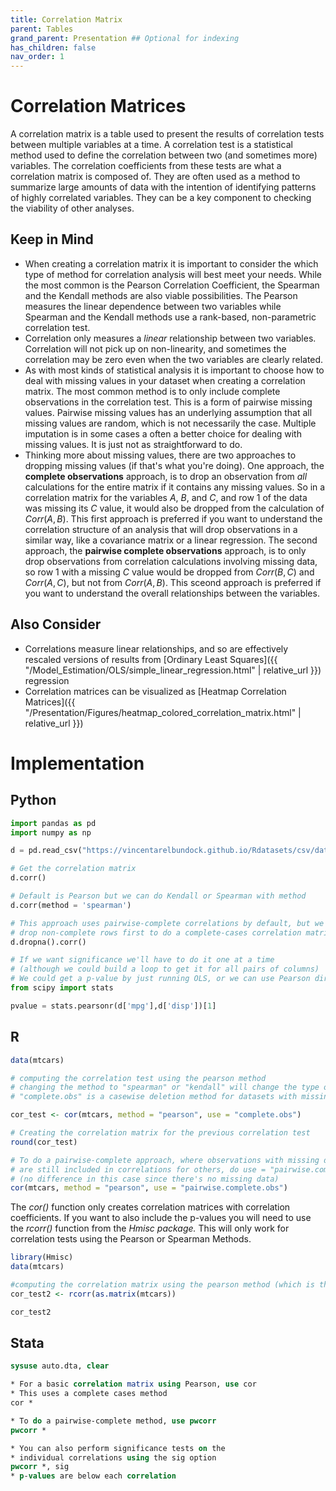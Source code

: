 ```yaml
---
title: Correlation Matrix
parent: Tables
grand_parent: Presentation ## Optional for indexing
has_children: false
nav_order: 1
---
```


# Correlation Matrices 

A correlation matrix is a table used to present the results of correlation tests between multiple variables at a time. A correlation test is a statistical method used to define the correlation between two (and sometimes more) variables. The correlation coefficients from these tests are what a correlation matrix is composed of. They are often used as a method to summarize large amounts of data with the intention of identifying patterns of highly correlated variables. They can be a key component to checking the viability of other analyses.

## Keep in Mind

- When creating a correlation matrix it is important to consider the which type of method for correlation analysis will best meet your needs. While the most common is the Pearson Correlation Coefficient, the Spearman and the Kendall methods are also viable possibilities. The Pearson measures the linear dependence between two variables while Spearman and the Kendall methods use a rank-based, non-parametric correlation test. 
- Correlation only measures a *linear* relationship between two variables. Correlation will not pick up on non-linearity, and sometimes the correlation may be zero even when the two variables are clearly related.
- As with most kinds of statistical analysis it is important to choose how to deal with missing values in your dataset when creating a correlation matrix. The most common method is to only include complete observations in the correlation test. This is a form of pairwise missing values. Pairwise missing values has an underlying assumption that all missing values are random, which is not necessarily the case. Multiple imputation is in some cases a often a better choice for dealing with missing values. It is just not as straightforward to do. 
- Thinking more about missing values, there are two approaches to dropping missing values (if that's what you're doing). One approach, the **complete observations** approach, is to drop an observation from *all* calculations for the entire matrix if it contains any missing values. So in a correlation matrix for the variables $A$, $B$, and $C$, and row 1 of the data was missing its $C$ value, it would also be dropped from the calculation of $Corr(A,B)$. This first approach is preferred if you want to understand the correlation structure of an analysis that will drop observations in a similar way, like a covariance matrix or a linear regression. The second approach, the **pairwise complete observations** approach, is to only drop observations from correlation calculations involving missing data, so row 1 with a missing $C$ value would be dropped from $Corr(B,C)$ and $Corr(A,C)$, but not from $Corr(A,B)$. This sceond approach is preferred if you want to understand the overall relationships between the variables.

## Also Consider

- Correlations measure linear relationships, and so are effectively rescaled versions of results from [Ordinary Least Squares]({{ "/Model_Estimation/OLS/simple_linear_regression.html" | relative_url }}) regression
- Correlation matrices can be visualized as [Heatmap Correlation Matrices]({{ "/Presentation/Figures/heatmap_colored_correlation_matrix.html" | relative_url }})


# Implementation

## Python

```python
import pandas as pd
import numpy as np

d = pd.read_csv("https://vincentarelbundock.github.io/Rdatasets/csv/datasets/mtcars.csv")

# Get the correlation matrix
d.corr()

# Default is Pearson but we can do Kendall or Spearman with method
d.corr(method = 'spearman')

# This approach uses pairwise-complete correlations by default, but we can
# drop non-complete rows first to do a complete-cases correlation matrix
d.dropna().corr()

# If we want significance we'll have to do it one at a time
# (although we could build a loop to get it for all pairs of columns)
# We could get a p-value by just running OLS, or we can use Pearson directly
from scipy import stats

pvalue = stats.pearsonr(d['mpg'],d['disp'])[1]
```

## R 

```r
data(mtcars)

# computing the correlation test using the pearson method
# changing the method to "spearman" or "kendall" will change the type of correlation test used
# "complete.obs" is a casewise deletion method for datasets with missing values

cor_test <- cor(mtcars, method = "pearson", use = "complete.obs")

# Creating the correlation matrix for the previous correlation test
round(cor_test)

# To do a pairwise-complete approach, where observations with missing data in some variables
# are still included in correlations for others, do use = "pairwise.complete.obs"
# (no difference in this case since there's no missing data)
cor(mtcars, method = "pearson", use = "pairwise.complete.obs")
```

The *cor()* function only creates correlation matrices with correlation coefficients. If you want to also include the p-values you will need to use the *rcorr()* function from the *Hmisc package.* This will only work for correlation tests using the Pearson or Spearman Methods.

```r
library(Hmisc)
data(mtcars)

#computing the correlation matrix using the pearson method (which is the default for rcorr())
cor_test2 <- rcorr(as.matrix(mtcars))

cor_test2
```

## Stata

```stata
sysuse auto.dta, clear

* For a basic correlation matrix using Pearson, use cor
* This uses a complete cases method
cor *

* To do a pairwise-complete method, use pwcorr
pwcorr *

* You can also perform significance tests on the 
* individual correlations using the sig option
pwcorr *, sig
* p-values are below each correlation
```

